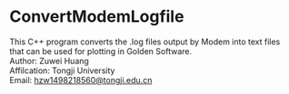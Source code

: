 # ConvertModemLogfile

This C++ program converts the .log files output by Modem into text files that can be used for plotting in Golden Software.    
Author: Zuwei Huang    
Affilcation: Tongji University    
Email: hzw1498218560@tongji.edu.cn    
